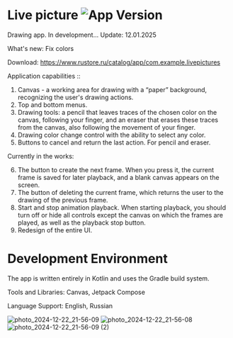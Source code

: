 # Live picture <img src="https://img.shields.io/badge/version-1.0.0-green" alt="App Version">
Drawing app. In development... Update: 12.01.2025

What's new: Fix colors 

Download: https://www.rustore.ru/catalog/app/com.example.livepictures

Application сapabilities ::
1. Canvas - a working area for drawing with a “paper” background, recognizing the user's drawing actions.
2. Top and bottom menus.
3. Drawing tools: a pencil that leaves traces of the chosen color on the canvas, following your finger, and an eraser that erases these traces from the canvas, also following the movement of your finger.
4. Drawing color change control with the ability to select any color.
5. Buttons to cancel and return the last action. For pencil and eraser.

Currently in the works: 

6. The button to create the next frame. When you press it, the current frame is saved for later playback, and a blank canvas appears on the screen.
7. The button of deleting the current frame, which returns the user to the drawing of the previous frame.
8. Start and stop animation playback. When starting playback, you should turn off or hide all controls except the canvas on which the frames are played, as well as the playback stop button.
9. Redesign of the entire UI.


# Development Environment

The app is written entirely in Kotlin and uses the Gradle build system.

Tools and Libraries: Canvas, Jetpack Compose

Language Support: English, Russian

![photo_2024-12-22_21-56-09](https://github.com/user-attachments/assets/8c725549-1cfa-42b4-8248-8adc43110875)
![photo_2024-12-22_21-56-08](https://github.com/user-attachments/assets/89723139-c798-41f6-81d2-187d1fb8aaea)
![photo_2024-12-22_21-56-09 (2)](https://github.com/user-attachments/assets/d25491d1-d014-416d-961f-8fb27554e638)


